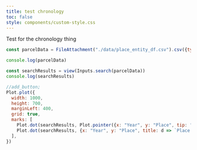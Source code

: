 ```yaml
---
title: test chronology
toc: false
style: components/custom-style.css
---
```



Test for the chronology thing

```js
const parcelData = FileAttachment("./data/place_entity_df.csv").csv({typed:true});

console.log(parcelData)
```
```js
const searchResults = view(Inputs.search(parcelData))
console.log(searchResults)
```

<!-- ```js
const searchResults = []
```

```js
const test = view(
  Inputs.select(parcelData, {
    label: "Places",
    format: (t) => t.Place,
  })
);

const add_button = view(Inputs.button("Add Place"))

```

```js
add_button; // run this block when the button is clicked
const progress = (function* () {
  searchResults.push(test)
  console.log(searchResults)
})();
``` -->



```js
//add_button;
Plot.plot({
  width: 1000,
  height: 700,
  marginLeft: 400,
  grid: true,
  marks: [
    Plot.dot(searchResults, Plot.pointer({x: "Year", y: "Place", tip: "x"})),
    Plot.dot(searchResults, {x: "Year", y: "Place", title: d => `Place: ${d.Place}\nYear: ${d.Year}}`})
  ],
})
```

